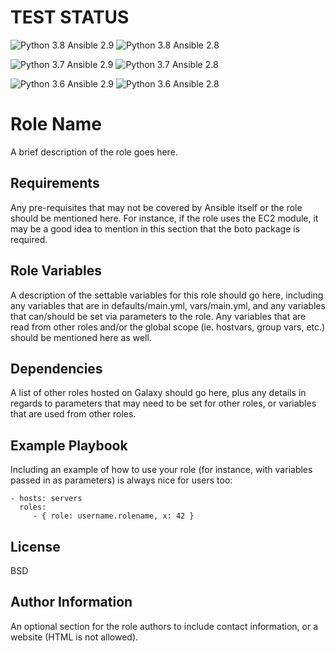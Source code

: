 TEST STATUS
============
![Python 3.8 Ansible 2.9](https://github.com/joej164/ansible_test_role/workflows/Python%203.8%20Ansible%202.9/badge.svg?branch=master)
![Python 3.8 Ansible 2.8](https://github.com/joej164/ansible_test_role/workflows/Python%203.8%20Ansible%202.8/badge.svg?branch=master)

![Python 3.7 Ansible 2.9](https://github.com/joej164/ansible_test_role/workflows/Python%203.7%20Ansible%202.9/badge.svg)
![Python 3.7 Ansible 2.8](https://github.com/joej164/ansible_test_role/workflows/Python%203.7%20Ansible%202.8/badge.svg)

![Python 3.6 Ansible 2.9](https://github.com/joej164/ansible_test_role/workflows/Python%203.6%20Ansible%202.9/badge.svg)
![Python 3.6 Ansible 2.8](https://github.com/joej164/ansible_test_role/workflows/Python%203.6%20Ansible%202.8/badge.svg)




Role Name
=========

A brief description of the role goes here.

Requirements
------------

Any pre-requisites that may not be covered by Ansible itself or the role should be mentioned here. For instance, if the role uses the EC2 module, it may be a good idea to mention in this section that the boto package is required.

Role Variables
--------------

A description of the settable variables for this role should go here, including any variables that are in defaults/main.yml, vars/main.yml, and any variables that can/should be set via parameters to the role. Any variables that are read from other roles and/or the global scope (ie. hostvars, group vars, etc.) should be mentioned here as well.

Dependencies
------------

A list of other roles hosted on Galaxy should go here, plus any details in regards to parameters that may need to be set for other roles, or variables that are used from other roles.

Example Playbook
----------------

Including an example of how to use your role (for instance, with variables passed in as parameters) is always nice for users too:

    - hosts: servers
      roles:
         - { role: username.rolename, x: 42 }

License
-------

BSD

Author Information
------------------

An optional section for the role authors to include contact information, or a website (HTML is not allowed).
